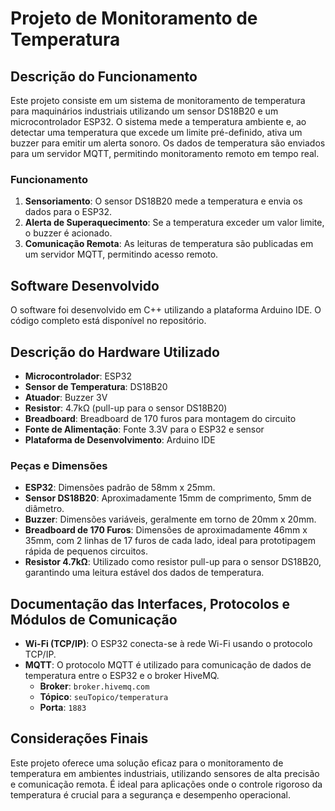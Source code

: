 # Projeto de Monitoramento de Temperatura

## Descrição do Funcionamento

Este projeto consiste em um sistema de monitoramento de temperatura para maquinários industriais utilizando um sensor DS18B20 e um microcontrolador ESP32. O sistema mede a temperatura ambiente e, ao detectar uma temperatura que excede um limite pré-definido, ativa um buzzer para emitir um alerta sonoro. Os dados de temperatura são enviados para um servidor MQTT, permitindo monitoramento remoto em tempo real.

### Funcionamento

1. **Sensoriamento**: O sensor DS18B20 mede a temperatura e envia os dados para o ESP32.
2. **Alerta de Superaquecimento**: Se a temperatura exceder um valor limite, o buzzer é acionado.
3. **Comunicação Remota**: As leituras de temperatura são publicadas em um servidor MQTT, permitindo acesso remoto.

## Software Desenvolvido

O software foi desenvolvido em C++ utilizando a plataforma Arduino IDE. O código completo está disponível no repositório.

## Descrição do Hardware Utilizado

- **Microcontrolador**: ESP32
- **Sensor de Temperatura**: DS18B20
- **Atuador**: Buzzer 3V
- **Resistor**: 4.7kΩ (pull-up para o sensor DS18B20)
- **Breadboard**: Breadboard de 170 furos para montagem do circuito
- **Fonte de Alimentação**: Fonte 3.3V para o ESP32 e sensor
- **Plataforma de Desenvolvimento**: Arduino IDE

### Peças e Dimensões

- **ESP32**: Dimensões padrão de 58mm x 25mm.
- **Sensor DS18B20**: Aproximadamente 15mm de comprimento, 5mm de diâmetro.
- **Buzzer**: Dimensões variáveis, geralmente em torno de 20mm x 20mm.
- **Breadboard de 170 Furos**: Dimensões de aproximadamente 46mm x 35mm, com 2 linhas de 17 furos de cada lado, ideal para prototipagem rápida de pequenos circuitos.
- **Resistor 4.7kΩ**: Utilizado como resistor pull-up para o sensor DS18B20, garantindo uma leitura estável dos dados de temperatura.

## Documentação das Interfaces, Protocolos e Módulos de Comunicação

- **Wi-Fi (TCP/IP)**: O ESP32 conecta-se à rede Wi-Fi usando o protocolo TCP/IP.
- **MQTT**: O protocolo MQTT é utilizado para comunicação de dados de temperatura entre o ESP32 e o broker HiveMQ.
  - **Broker**: `broker.hivemq.com`
  - **Tópico**: `seuTopico/temperatura`
  - **Porta**: `1883`

## Considerações Finais

Este projeto oferece uma solução eficaz para o monitoramento de temperatura em ambientes industriais, utilizando sensores de alta precisão e comunicação remota. É ideal para aplicações onde o controle rigoroso da temperatura é crucial para a segurança e desempenho operacional.
